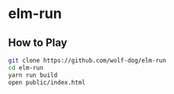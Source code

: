 # elm-run
## How to Play

```sh
git clone https://github.com/wolf-dog/elm-run
cd elm-run
yarn run build
open public/index.html
```
